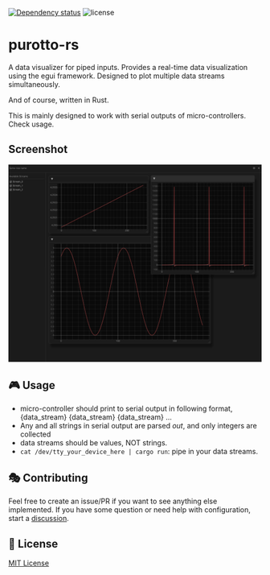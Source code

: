 <!-- panvimdoc-ignore-start -->

[![Dependency status](https://deps.rs/repo/github/AZarbade/purotto/status.svg)](https://deps.rs/repo/github/AZarbade/purotto)
![license](https://img.shields.io/github/license/AZarbade/purotto)

<!-- panvimdoc-ignore-end -->

# purotto-rs

A data visualizer for piped inputs. Provides a real-time data visualization using the egui framework. 
Designed to plot multiple data streams simultaneously.

And of course, written in Rust.

This is mainly designed to work with serial outputs of micro-controllers. Check usage.

## Screenshot

![progress](./assets/preview.png)

## 🎮 Usage

- micro-controller should print to serial output in following format,\
    {data_stream} {data_stream} {data_stream} ...
- Any and all strings in serial output are parsed _out_, and only integers are collected
- data streams should be values, NOT strings. 
- `cat /dev/tty_your_device_here | cargo run`: pipe in your data streams.

## 🎭 Contributing

Feel free to create an issue/PR if you want to see anything else implemented.
If you have some question or need help with configuration, start a [discussion](https://github.com/AZarbade/purotto/discussions).

## 📜 License

[MIT License](https://github.com/AZarbade/purotto/blob/main/LICENSE)

